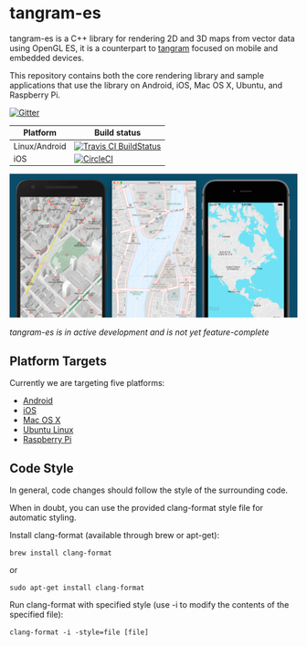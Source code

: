 tangram-es
==========

tangram-es is a C++ library for rendering 2D and 3D maps from vector data using OpenGL ES, it is a counterpart to [tangram](https://github.com/tangrams/tangram) focused on mobile and embedded devices.

This repository contains both the core rendering library and sample applications that use the library on Android, iOS, Mac OS X, Ubuntu, and Raspberry Pi.

[![Gitter](https://badges.gitter.im/tangrams/tangram-chat.svg)](https://gitter.im/tangrams/tangram-chat?utm_source=share-link&utm_medium=link&utm_campaign=share-link)

| Platform                                | Build status                       |
| --------------------------------------- | ---------------------------------- |
| Linux/Android                           | [![Travis CI BuildStatus](https://travis-ci.org/tangrams/tangram-es.svg?branch=master)](https://travis-ci.org/tangrams/tangram-es/builds) |
| iOS | [![CircleCI](https://circleci.com/gh/tangrams/tangram-es.svg?style=shield&circle-token=741ff7f06a008b6eb491680c2d47968a7c4eaa3a)](https://circleci.com/gh/tangrams/tangram-es) |

![screenshot](images/screenshot.png)

*tangram-es is in active development and is not yet feature-complete*

## Platform Targets ##

Currently we are targeting five platforms:

 - [Android](platforms/android)
 - [iOS](platforms/ios)
 - [Mac OS X](platforms/osx)
 - [Ubuntu Linux](platforms/linux)
 - [Raspberry Pi](platforms/rpi)

## Code Style ##

In general, code changes should follow the style of the surrounding code.

When in doubt, you can use the provided clang-format style file for automatic styling.

Install clang-format (available through brew or apt-get):
```
brew install clang-format
```
or
```
sudo apt-get install clang-format
```

Run clang-format with specified style (use -i to modify the contents of the specified file):
```
clang-format -i -style=file [file]
```
